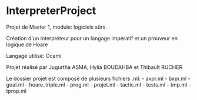 # InterpreterProject

Projet de Master 1, module: logiciels sûrs.

Création d'un interpréteur pour un langage impératif et un prouveur en logique de Hoare

Langage utilisé: Ocaml 

Projet réalisé par Jugurtha ASMA, Hylia BOUDAHBA et Thibault RUCHER

Le dossier projet est composé de plusieurs fichiers .ml:
	- axpr.ml
	- bxpr.ml
	- goal.ml
	- hoare_triple.ml
	- prog.ml
	- projet.ml
	- tactic.ml
	- tests.ml
 	- tmp.ml
	- tprop.ml
